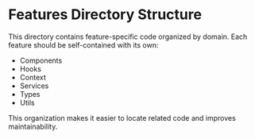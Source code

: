 
# Features Directory Structure

This directory contains feature-specific code organized by domain. Each feature should be self-contained with its own:
- Components
- Hooks
- Context
- Services
- Types
- Utils

This organization makes it easier to locate related code and improves maintainability.
